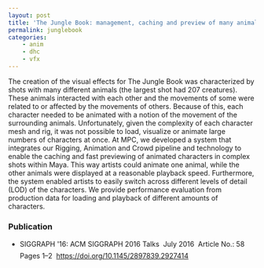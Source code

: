```yaml
---
layout: post
title: 'The Jungle Book: management, caching and preview of many animals'
permalink: junglebook
categories:
    - anim
    - dhc
    - vfx
---
```


The creation of the visual effects for The Jungle Book was characterized by shots with many different animals (the largest shot had 207 creatures). These animals interacted with each other and the movements of some were related to or affected by the movements of others. Because of this, each character needed to be animated with a notion of the movement of the surrounding animals. Unfortunately, given the complexity of each character mesh and rig, it was not possible to load, visualize or animate large numbers of characters at once. At MPC, we developed a system that integrates our Rigging, Animation and Crowd pipeline and technology to enable the caching and fast previewing of animated characters in complex shots within Maya. This way artists could animate one animal, while the other animals were displayed at a reasonable playback speed. Furthermore, the system enabled artists to easily switch across different levels of detail (LOD) of the characters. We provide performance evaluation from production data for loading and playback of different amounts of characters.

### Publication

- SIGGRAPH '16: ACM SIGGRAPH 2016 Talks &#149; July 2016 &#149; Article No.: 58 &#149; Pages 1–2 &#149; https://doi.org/10.1145/2897839.2927414
